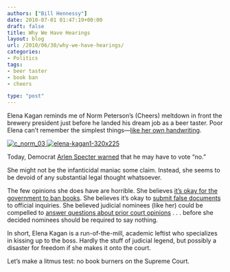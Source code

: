 ```yaml
---
authors: ["Bill Hennessy"]
date: 2010-07-01 01:47:19+00:00
draft: false
title: Why We Have Hearings
layout: blog
url: /2010/06/30/why-we-have-hearings/
categories:
- Politics
tags:
- beer taster
- book ban
- cheers

type: "post"
---
```


Elena Kagan reminds me of Norm Peterson’s (Cheers) meltdown in front the brewery president just before he landed his dream job as a beer taster. Poor Elena can’t remember the simplest things—[like her own handwriting](https://beforeitsnews.com/news/90/021/Kagan_on_Partial_Birth_Abortion_Memo:_Yeah,_That_Looks_Like_My_Handwriting.html).

 

[![c_norm_03](https://hennessysview.com/wp-content/uploads/2010/06/c_norm_03_thumb.jpg)
](https://hennessysview.com/wp-content/uploads/2010/06/c_norm_03.jpg) [![elena-kagan1-320x225](https://hennessysview.com/wp-content/uploads/2010/06/elenakagan1320x225_thumb.jpg)
](https://hennessysview.com/wp-content/uploads/2010/06/elenakagan1320x225.jpg)

 

Today, Democrat [Arlen Specter warned](https://legaltimes.typepad.com/blt/2010/06/specter-unhappy-with-kagans-answers.html) that he may have to vote “no.”

 

She might not be the infanticidal maniac some claim. Instead, she seems to be devoid of any substantial legal thought whatsoever.

 

The few opinions she does have are horrible. She believes [it’s okay for the government to ban books](https://www.wnd.com/?pageId=155645). She believes it’s okay to [submit false documents](https://www.foxnews.com/politics/2010/06/30/kagan-defends-revising-medical-groups-statement-partial-birth-abortion/) to official inquiries. She believed judicial nominees (like her) could be compelled to [answer questions about prior court opinions](https://politics.usnews.com/opinion/blogs/peter-roff/2010/05/11/Elena-Kagan-Reverses-Course-on-Supreme-Court-Nominee-Testimony.html) . . . before she decided nominees should be required to say nothing. 

 

In short, Elena Kagan is a run-of-the-mill, academic leftist who specializes in kissing up to the boss. Hardly the stuff of judicial legend, but possibly a disaster for freedom if she makes it onto the court.

 

Let’s make a litmus test: no book burners on the Supreme Court. 
